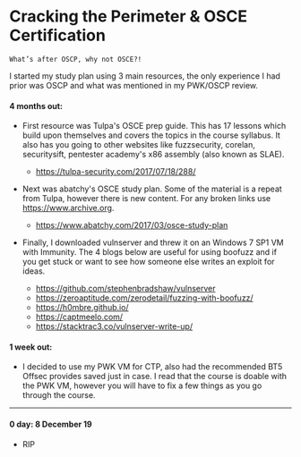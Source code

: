 # Cracking the Perimeter & OSCE Certification

```
What’s after OSCP, why not OSCE?!
```

I started my study plan using 3 main resources, the only experience I had prior was OSCP and what was mentioned in my PWK/OSCP review.

#### 4 months out:

- First resource was Tulpa's OSCE prep guide. This has 17 lessons which build upon themselves and covers the topics in the course syllabus. It also has you going to other websites like fuzzsecurity, corelan, securitysift, pentester academy's x86 assembly (also known as SLAE). 
  - https://tulpa-security.com/2017/07/18/288/

- Next was abatchy's OSCE study plan. Some of the material is a repeat from Tulpa, however there is new content. For any broken links use https://www.archive.org.
  - https://www.abatchy.com/2017/03/osce-study-plan
  
- Finally, I downloaded vulnserver and threw it on an Windows 7 SP1 VM with Immunity. The 4 blogs below are useful for using boofuzz and if you get stuck or want to see how someone else writes an exploit for ideas.
  - https://github.com/stephenbradshaw/vulnserver
  - https://zeroaptitude.com/zerodetail/fuzzing-with-boofuzz/
  - https://h0mbre.github.io/
  - https://captmeelo.com/
  - https://stacktrac3.co/vulnserver-write-up/

#### 1 week out:

- I decided to use my PWK VM for CTP, also had the recommended BT5 Offsec provides saved just in case. I read that the course is doable with the PWK VM, however you will have to fix a few things as you go through the course. 

***

#### 0 day: 8 December 19
- RIP
